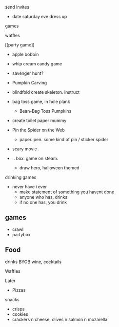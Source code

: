 send invites
- date saturday eve
dress up

games

waffles

[[party game]]
- apple bobbin
- whip cream candy game
- savenger hunt?
- Pumpkin Carving
- blindfold create skeleton. instruct
- bag toss game, in hole plank
	- Bean-Bag Toss Pumpkins
- create toilet paper mummy
- Pin the Spider on the Web
	- paper. pen. some kind of pin / sticker spider

- scary movie

- .. box. game on steam.
	- draw hero, halloween themed

drinking games
- never have i ever
	- make statement of something you havent done
	- anyone who has, drinks
	- if no one has, you drink


## games
- crawl
- partybox
## Food

drinks
BYOB
wine, cocktails

Waffles

Later
- Pizzas

snacks
- crisps
- cookies
- crackers n cheese, olives n salmon n mozarella

